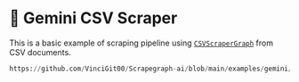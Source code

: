 # 🥬 Gemini CSV Scraper

This is a basic example of scraping pipeline using [`CSVScraperGraph`](/docs/Graphs/csv_scraper_graph) from CSV documents.

```python reference title="Gemini CSV Scraper"
https://github.com/VinciGit00/Scrapegraph-ai/blob/main/examples/gemini/csv_scraper_gemini.py
```